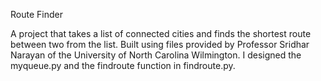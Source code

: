 Route Finder

A project that takes a list of connected cities and finds the shortest route between two from the list.
Built using files provided by Professor Sridhar Narayan of the University of North Carolina Wilmington. 
I designed the myqueue.py and the findroute function in findroute.py.
